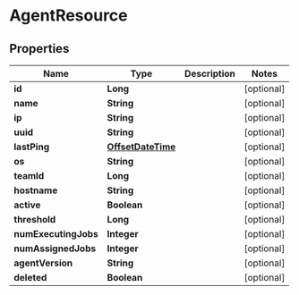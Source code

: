 # AgentResource

## Properties
Name | Type | Description | Notes
------------ | ------------- | ------------- | -------------
**id** | **Long** |  |  [optional]
**name** | **String** |  |  [optional]
**ip** | **String** |  |  [optional]
**uuid** | **String** |  |  [optional]
**lastPing** | [**OffsetDateTime**](OffsetDateTime.md) |  |  [optional]
**os** | **String** |  |  [optional]
**teamId** | **Long** |  |  [optional]
**hostname** | **String** |  |  [optional]
**active** | **Boolean** |  |  [optional]
**threshold** | **Long** |  |  [optional]
**numExecutingJobs** | **Integer** |  |  [optional]
**numAssignedJobs** | **Integer** |  |  [optional]
**agentVersion** | **String** |  |  [optional]
**deleted** | **Boolean** |  |  [optional]
